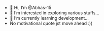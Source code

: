 - 👋 Hi, I’m @Abhas-15
- 👀 I’m interested in exploring various stuffs...
- 🌱 I’m currently learning development...
-  No motivational quote jst move ahead :))

<!---
Abhas-15/Abhas-15 is a ✨ special ✨ repository because its `README.md` (this file) appears on your GitHub profile.
You can click the Preview link to take a look at your changes.
--->
